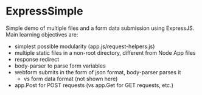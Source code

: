 # ExpressSimple
Simple demo of multiple files and a form data submission using ExpressJS.  Main learning objectives are:

* simplest possible modularity (app.js/request-helpers.js)
* multiple static files in a non-root directory, different from Node App files
* response redirect
* body-parser to parse form variables
* webform submits in the form of json format, body-parser parses it
  * vs form data format (not shown here)
* app.Post for POST requests (vs app.Get for GET requests, etc.)
